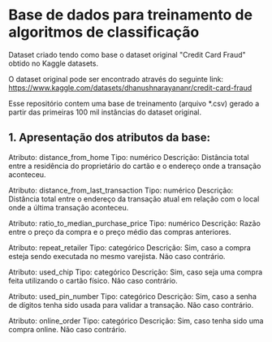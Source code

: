 # Base de dados para treinamento de algoritmos de classificação

Dataset criado tendo como base o dataset original "Credit Card Fraud" obtido no Kaggle datasets.

O dataset original pode ser encontrado através do seguinte link: https://www.kaggle.com/datasets/dhanushnarayananr/credit-card-fraud

Esse repositório contem uma base de treinamento (arquivo *.csv) gerado a partir das primeiras 100 mil instâncias do dataset original.

## 1. Apresentação dos atributos da base:

Atributo: distance_from_home
Tipo: numérico
Descrição: Distância total entre a residência do proprietário do cartão e o endereço onde a transação aconteceu.

Atributo: distance_from_last_transaction
Tipo: numérico
Descrição: Distância total entre o endereço da transação atual em relação com o local onde a última transação aconteceu.

Atributo: ratio_to_median_purchase_price
Tipo: numérico
Descrição: Razão entre o preço da compra e o preço médio das compras anteriores.

Atributo: repeat_retailer
Tipo: categórico
Descrição: Sim, caso a compra esteja sendo executada no mesmo varejista. Não caso contrário.

Atributo: used_chip
Tipo: categórico
Descrição: Sim, caso seja uma compra feita utilizando o cartão físico. Não caso contrário.

Atributo: used_pin_number
Tipo: categórico
Descrição: Sim, caso a senha de dígitos tenha sido usada para validar a transação. Não caso contrário.

Atributo: online_order
Tipo: categórico
Descrição: Sim, caso tenha sido uma compra online. Não caso contrário.
